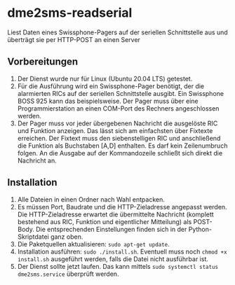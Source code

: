 # dme2sms-readserial
Liest Daten eines Swissphone-Pagers auf der seriellen Schnittstelle aus und überträgt sie per HTTP-POST an einen Server

## Vorbereitungen
1. Der Dienst wurde nur für Linux (Ubuntu 20.04 LTS) getestet.
1. Für die Ausführung wird ein Swissphone-Pager benötigt, der die alarmierten RICs auf der seriellen Schnittstelle ausgibt. Ein Swissphone BOSS 925 kann das beispielsweise. Der Pager muss über eine Programmierstation an einen COM-Port des Rechners angeschlossen werden.
1. Der Pager muss vor jeder übergebenen Nachricht die ausgelöste RIC und Funktion anzeigen. Das lässt sich am einfachsten über Fixtexte erreichen. Der Fixtext muss den siebenstelligen RIC und anschließend die Funktion als Buchstaben \[A,D\] enthalten. Es darf kein Zeilenumbruch folgen. An die Ausgabe auf der Kommandozeile schließt sich direkt die Nachricht an.

## Installation
1. Alle Dateien in einen Ordner nach Wahl entpacken.
1. Es müssen Port, Baudrate und die HTTP-Zieladresse angepasst werden. Die HTTP-Zieladresse erwartet die übermittelte Nachricht (komplett bestehend aus RIC, Funktion und eigentlicher Mitteilung) als POST-Body. Die entsprechenden Einstellungen finden sich in der Python-Skriptdatei ganz oben.
1. Die Paketquellen aktualisieren: `sudo apt-get update`.
1. Installation ausführen: `sudo ./install.sh`. Eventuell muss noch `chmod +x install.sh` ausgeführt werden, falls die Datei nicht ausführbar ist.
1. Der Dienst sollte jetzt laufen. Das kann mittels `sudo systemctl status dme2sms.service` überprüft werden.
